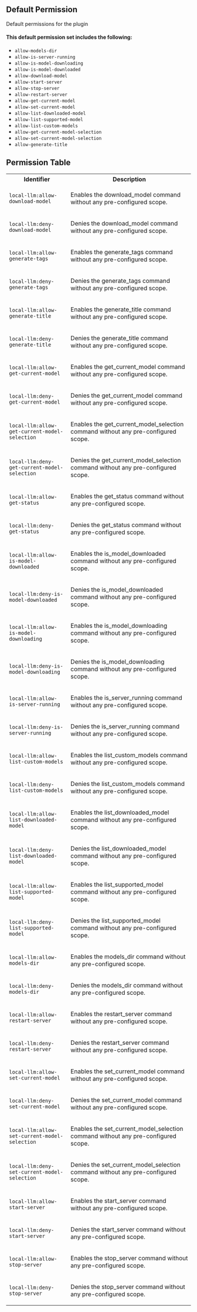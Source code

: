## Default Permission

Default permissions for the plugin

#### This default permission set includes the following:

- `allow-models-dir`
- `allow-is-server-running`
- `allow-is-model-downloading`
- `allow-is-model-downloaded`
- `allow-download-model`
- `allow-start-server`
- `allow-stop-server`
- `allow-restart-server`
- `allow-get-current-model`
- `allow-set-current-model`
- `allow-list-downloaded-model`
- `allow-list-supported-model`
- `allow-list-custom-models`
- `allow-get-current-model-selection`
- `allow-set-current-model-selection`
- `allow-generate-title`

## Permission Table

<table>
<tr>
<th>Identifier</th>
<th>Description</th>
</tr>


<tr>
<td>

`local-llm:allow-download-model`

</td>
<td>

Enables the download_model command without any pre-configured scope.

</td>
</tr>

<tr>
<td>

`local-llm:deny-download-model`

</td>
<td>

Denies the download_model command without any pre-configured scope.

</td>
</tr>

<tr>
<td>

`local-llm:allow-generate-tags`

</td>
<td>

Enables the generate_tags command without any pre-configured scope.

</td>
</tr>

<tr>
<td>

`local-llm:deny-generate-tags`

</td>
<td>

Denies the generate_tags command without any pre-configured scope.

</td>
</tr>

<tr>
<td>

`local-llm:allow-generate-title`

</td>
<td>

Enables the generate_title command without any pre-configured scope.

</td>
</tr>

<tr>
<td>

`local-llm:deny-generate-title`

</td>
<td>

Denies the generate_title command without any pre-configured scope.

</td>
</tr>

<tr>
<td>

`local-llm:allow-get-current-model`

</td>
<td>

Enables the get_current_model command without any pre-configured scope.

</td>
</tr>

<tr>
<td>

`local-llm:deny-get-current-model`

</td>
<td>

Denies the get_current_model command without any pre-configured scope.

</td>
</tr>

<tr>
<td>

`local-llm:allow-get-current-model-selection`

</td>
<td>

Enables the get_current_model_selection command without any pre-configured scope.

</td>
</tr>

<tr>
<td>

`local-llm:deny-get-current-model-selection`

</td>
<td>

Denies the get_current_model_selection command without any pre-configured scope.

</td>
</tr>

<tr>
<td>

`local-llm:allow-get-status`

</td>
<td>

Enables the get_status command without any pre-configured scope.

</td>
</tr>

<tr>
<td>

`local-llm:deny-get-status`

</td>
<td>

Denies the get_status command without any pre-configured scope.

</td>
</tr>

<tr>
<td>

`local-llm:allow-is-model-downloaded`

</td>
<td>

Enables the is_model_downloaded command without any pre-configured scope.

</td>
</tr>

<tr>
<td>

`local-llm:deny-is-model-downloaded`

</td>
<td>

Denies the is_model_downloaded command without any pre-configured scope.

</td>
</tr>

<tr>
<td>

`local-llm:allow-is-model-downloading`

</td>
<td>

Enables the is_model_downloading command without any pre-configured scope.

</td>
</tr>

<tr>
<td>

`local-llm:deny-is-model-downloading`

</td>
<td>

Denies the is_model_downloading command without any pre-configured scope.

</td>
</tr>

<tr>
<td>

`local-llm:allow-is-server-running`

</td>
<td>

Enables the is_server_running command without any pre-configured scope.

</td>
</tr>

<tr>
<td>

`local-llm:deny-is-server-running`

</td>
<td>

Denies the is_server_running command without any pre-configured scope.

</td>
</tr>

<tr>
<td>

`local-llm:allow-list-custom-models`

</td>
<td>

Enables the list_custom_models command without any pre-configured scope.

</td>
</tr>

<tr>
<td>

`local-llm:deny-list-custom-models`

</td>
<td>

Denies the list_custom_models command without any pre-configured scope.

</td>
</tr>

<tr>
<td>

`local-llm:allow-list-downloaded-model`

</td>
<td>

Enables the list_downloaded_model command without any pre-configured scope.

</td>
</tr>

<tr>
<td>

`local-llm:deny-list-downloaded-model`

</td>
<td>

Denies the list_downloaded_model command without any pre-configured scope.

</td>
</tr>

<tr>
<td>

`local-llm:allow-list-supported-model`

</td>
<td>

Enables the list_supported_model command without any pre-configured scope.

</td>
</tr>

<tr>
<td>

`local-llm:deny-list-supported-model`

</td>
<td>

Denies the list_supported_model command without any pre-configured scope.

</td>
</tr>

<tr>
<td>

`local-llm:allow-models-dir`

</td>
<td>

Enables the models_dir command without any pre-configured scope.

</td>
</tr>

<tr>
<td>

`local-llm:deny-models-dir`

</td>
<td>

Denies the models_dir command without any pre-configured scope.

</td>
</tr>

<tr>
<td>

`local-llm:allow-restart-server`

</td>
<td>

Enables the restart_server command without any pre-configured scope.

</td>
</tr>

<tr>
<td>

`local-llm:deny-restart-server`

</td>
<td>

Denies the restart_server command without any pre-configured scope.

</td>
</tr>

<tr>
<td>

`local-llm:allow-set-current-model`

</td>
<td>

Enables the set_current_model command without any pre-configured scope.

</td>
</tr>

<tr>
<td>

`local-llm:deny-set-current-model`

</td>
<td>

Denies the set_current_model command without any pre-configured scope.

</td>
</tr>

<tr>
<td>

`local-llm:allow-set-current-model-selection`

</td>
<td>

Enables the set_current_model_selection command without any pre-configured scope.

</td>
</tr>

<tr>
<td>

`local-llm:deny-set-current-model-selection`

</td>
<td>

Denies the set_current_model_selection command without any pre-configured scope.

</td>
</tr>

<tr>
<td>

`local-llm:allow-start-server`

</td>
<td>

Enables the start_server command without any pre-configured scope.

</td>
</tr>

<tr>
<td>

`local-llm:deny-start-server`

</td>
<td>

Denies the start_server command without any pre-configured scope.

</td>
</tr>

<tr>
<td>

`local-llm:allow-stop-server`

</td>
<td>

Enables the stop_server command without any pre-configured scope.

</td>
</tr>

<tr>
<td>

`local-llm:deny-stop-server`

</td>
<td>

Denies the stop_server command without any pre-configured scope.

</td>
</tr>
</table>
